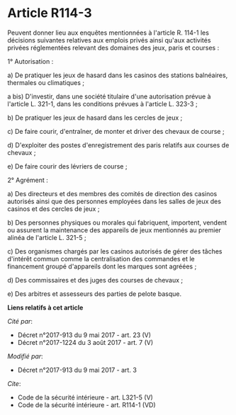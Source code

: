 # Article R114-3

Peuvent donner lieu aux enquêtes mentionnées à l'article R. 114-1 les décisions suivantes relatives aux emplois privés ainsi
qu'aux activités privées réglementées relevant des domaines des jeux, paris et courses :

1° Autorisation :

a) De pratiquer les jeux de hasard dans les casinos des stations balnéaires, thermales ou climatiques ;

a bis) D'investir, dans une société titulaire d'une autorisation prévue à l'article L. 321-1, dans les conditions prévues à
l'article L. 323-3 ;

b) De pratiquer les jeux de hasard dans les cercles de jeux ;

c) De faire courir, d'entraîner, de monter et driver des chevaux de course ;

d) D'exploiter des postes d'enregistrement des paris relatifs aux courses de chevaux ;

e) De faire courir des lévriers de course ;

2° Agrément :

a) Des directeurs et des membres des comités de direction des casinos autorisés ainsi que des personnes employées dans les
salles de jeux des casinos et des cercles de jeux ;

b) Des personnes physiques ou morales qui fabriquent, importent, vendent ou assurent la maintenance des appareils de jeux
mentionnés au premier alinéa de l'article L. 321-5 ;

c) Des organismes chargés par les casinos autorisés de gérer des tâches d'intérêt commun comme la centralisation des
commandes et le financement groupé d'appareils dont les marques sont agréées ;

d) Des commissaires et des juges des courses de chevaux ;

e) Des arbitres et assesseurs des parties de pelote basque.

**Liens relatifs à cet article**

_Cité par_:

  - Décret n°2017-913 du 9 mai 2017 - art. 23 (V)
  - Décret n°2017-1224 du 3 août 2017 - art. 7 (V)

_Modifié par_:

  - Décret n°2017-913 du 9 mai 2017 - art. 3

_Cite_:

  - Code de la sécurité intérieure - art. L321-5 (V)
  - Code de la sécurité intérieure - art. R114-1 (VD)
